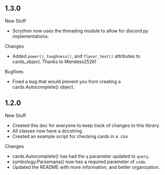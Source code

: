 ## 1.3.0

New Stuff
- Scrython now uses the threading module to allow for discord.py implementations.

Changes
- Added `power()`, `toughness()`, and `flavor_text()` attributes to cards_object. Thanks to Mendess2526!

Bugfixes
- Fixed a bug that would prevent you from creating a cards.Autocomplete() object.

## 1.2.0

New Stuff
- Created this doc for everyone to keep track of changes to this library.
- All classes now have a docstring.
- Created an example script for checking cards in a .csv

Changes
- cards.Autocomplete() has had the `q` parameter updated to `query`.
- symbology.Parsemana() now has a required parameter of `code`.
- Updated the README with more information, and better organization.
